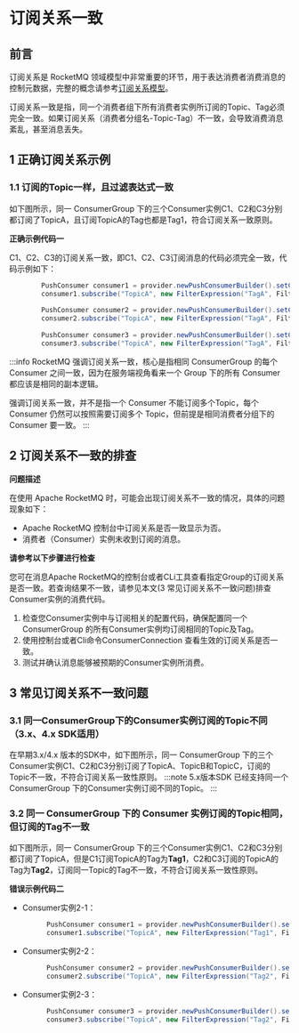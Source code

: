 # 订阅关系一致

## 前言

订阅关系是 RocketMQ 领域模型中非常重要的环节，用于表达消费者消费消息的控制元数据，完整的概念请参考[订阅关系模型](../03-domainModel/09subscription.md)。

订阅关系一致是指，同一个消费者组下所有消费者实例所订阅的Topic、Tag必须完全一致。如果订阅关系（消费者分组名-Topic-Tag）不一致，会导致消费消息紊乱，甚至消息丢失。

## 1  正确订阅关系示例

### 1.1 订阅的Topic一样，且过滤表达式一致

如下图所示，同一 ConsumerGroup 下的三个Consumer实例C1、C2和C3分别都订阅了TopicA，且订阅TopicA的Tag也都是Tag1，符合订阅关系一致原则。

**正确示例代码一**

C1、C2、C3的订阅关系一致，即C1、C2、C3订阅消息的代码必须完全一致，代码示例如下：

```java
        PushConsumer consumer1 = provider.newPushConsumerBuilder().setConsumerGroup("GroupA").build();
        consumer1.subscribe("TopicA", new FilterExpression("TagA", FilterExpressionType.TAG));
        
        PushConsumer consumer2 = provider.newPushConsumerBuilder().setConsumerGroup("GroupA").build();
        consumer2.subscribe("TopicA", new FilterExpression("TagA", FilterExpressionType.TAG));
        
        PushConsumer consumer3 = provider.newPushConsumerBuilder().setConsumerGroup("GroupA").build();
        consumer3.subscribe("TopicA", new FilterExpression("TagA", FilterExpressionType.TAG));
```
:::info
RocketMQ 强调订阅关系一致，核心是指相同 ConsumerGroup 的每个 Consumer 之间一致，因为在服务端视角看来一个 Group 下的所有 Consumer 都应该是相同的副本逻辑。

强调订阅关系一致，并不是指一个 Consumer 不能订阅多个Topic，每个 Consumer 仍然可以按照需要订阅多个 Topic，但前提是相同消费者分组下的 Consumer 要一致。
:::


## 2 订阅关系不一致的排查

**问题描述**

在使用 Apache RocketMQ 时，可能会出现订阅关系不一致的情况，具体的问题现象如下：

- Apache RocketMQ 控制台中订阅关系是否一致显示为否。
- 消费者（Consumer）实例未收到订阅的消息。

**请参考以下步骤进行检查**

您可在消息Apache RocketMQ的控制台或者CLi工具查看指定Group的订阅关系是否一致。若查询结果不一致，请参见本文(3 常见订阅关系不一致问题)排查Consumer实例的消费代码。

1. 检查您Consumer实例中与订阅相关的配置代码，确保配置同一个 ConsumerGroup 的所有Consumer实例均订阅相同的Topic及Tag。
2. 使用控制台或者Cli命令ConsumerConnection 查看生效的订阅关系是否一致。
3. 测试并确认消息能够被预期的Consumer实例所消费。

## 3 常见订阅关系不一致问题

### 3.1 同一ConsumerGroup下的Consumer实例订阅的Topic不同（3.x、4.x SDK适用）

在早期3.x/4.x 版本的SDK中，如下图所示，同一 ConsumerGroup 下的三个Consumer实例C1、C2和C3分别订阅了TopicA、TopicB和TopicC，订阅的Topic不一致，不符合订阅关系一致性原则。
:::note
5.x版本SDK 已经支持同一个 ConsumerGroup 下的Consumer实例订阅不同的Topic。
:::
### 3.2 同一 ConsumerGroup 下的 Consumer 实例订阅的Topic相同，但订阅的Tag不一致

如下图所示，同一 ConsumerGroup 下的三个Consumer实例C1、C2和C3分别都订阅了TopicA，但是C1订阅TopicA的Tag为**Tag1**，C2和C3订阅的TopicA的Tag为**Tag2**，订阅同一Topic的Tag不一致，不符合订阅关系一致性原则。

**错误示例代码二**

+ Consumer实例2-1：

  ```java
        PushConsumer consumer1 = provider.newPushConsumerBuilder().setConsumerGroup("GroupA").build();
        consumer1.subscribe("TopicA", new FilterExpression("Tag1", FilterExpressionType.TAG));
  ```

  

+ Consumer实例2-2：

  ```java
        PushConsumer consumer2 = provider.newPushConsumerBuilder().setConsumerGroup("GroupA").build();
        consumer2.subscribe("TopicA", new FilterExpression("Tag2", FilterExpressionType.TAG));
  ```

+ Consumer实例2-3：

  ```java
        PushConsumer consumer3 = provider.newPushConsumerBuilder().setConsumerGroup("GroupA").build();
        consumer3.subscribe("TopicA", new FilterExpression("Tag2", FilterExpressionType.TAG));
  ```





